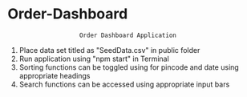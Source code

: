 # Order-Dashboard

    					Order Dashboard Application

1. Place data set titled as "SeedData.csv" in public folder
1. Run application using "npm start" in Terminal
1. Sorting functions can be toggled using for pincode and date using appropriate headings
1. Search functions can be accessed using appropriate input bars
